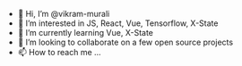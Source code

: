 - 👋 Hi, I’m @vikram-murali
- 👀 I’m interested in JS, React, Vue, Tensorflow, X-State
- 🌱 I’m currently learning Vue, X-State
- 💞️ I’m looking to collaborate on a few open source projects
- 📫 How to reach me ...

<!---
vikram-murali/vikram-murali is a ✨ special ✨ repository because its `README.md` (this file) appears on your GitHub profile.
You can click the Preview link to take a look at your changes.
--->
